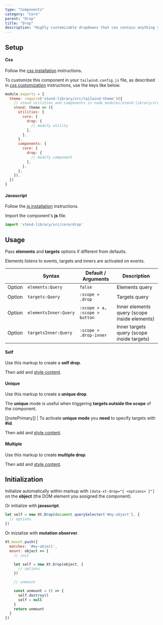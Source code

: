 ```yaml
---
type: "Components"
category: "Core"
parent: "Drop"
title: "Drop"
description: "Highly customizable dropdowns that can contain anything you want."
---
```


## Setup

#### Css

Follow the [css installation](/introduction/getting-started/setup#css-installation) instructions.

To customize this component in your `tailwind.config.js` file, as described in [css customization](/introduction/getting-started/setup#css-customization) instructions, use the keys like below.

```jsx
module.exports = {
  theme: require('xtend-library/src/tailwind-theme')({
    // xtend utilities and components in node_modules/xtend-library/src/tailwind-xtend.js
    xtend: theme => ({
      utilities: {
        core: {
          drop: {
            // modify utility
          },
        },
      },
      components: {
        core: {
          drop: {
            // modify component
          },
        },
      },
    }),
  })
}
```

#### Javascript

Follow the [js installation](/introduction/getting-started/setup#js-installation) instructions.

Import the component's **js** file.

```jsx
import 'xtend-library/src/core/drop'
```

## Usage

Pass **elements** and **targets** options if different from defaults.

Elements listens to events, targets and inners are activated on events.

<div class="table-scroll">

|                         | Syntax                                    | Default / Arguments                       | Description                   |
| ----------------------- | ----------------------------------------- | ----------------------------- | ----------------------------- |
| Option                  | `elements:Query`                          | `false`        | Elements query            |
| Option                  | `targets:Query`                          | `:scope > .drop`        | Targets query            |
| Option                  | `elementsInner:Query`                          | `:scope > a, :scope > button`        | Inner elements query (scope inside elements)            |
| Option                  | `targetsInner:Query`                          | `:scope > .drop-inner`        | Inner targets query (scope inside targets)           |

</div>

#### Self

Use this markup to create a **self drop**.

<script type="text/plain" class="language-markup">
  <div class="drop-container" data-xt-drop>
  
    <button type="button">
      <!-- content -->
    </button>
    
    <div class="drop">
      <div class="drop-inner">
        <!-- content -->
      </div>
    </div>
    
  </div>
</script>

Then add and [style content](/components/core/drop/content-list).

<demo>
  <demovanilla src="vanilla/components/core/drop/usage-self">
  </demovanilla>
</demo>

#### Unique

Use this markup to create a **unique drop**.

The **unique** mode is useful when triggering **targets outside the scope** of the component.

[[notePrimary]]
| To activate **unique mode** you **need** to specify targets with **#id**.

<script type="text/plain" class="language-markup">
  <button type="button" data-xt-drop="{ targets: '#drop--unique' }">
    <!-- content -->
  </button>
  
  <div class="drop-container">

    <div class="drop" id="drop--unique">
      <div class="drop-inner">
        <!-- content -->
      </div>
    </div>
    
  </div>
</script>

Then add and [style content](/components/core/drop/content-list).

<demo>
  <demovanilla src="vanilla/components/core/drop/usage-unique">
  </demovanilla>
</demo>

#### Multiple

Use this markup to create **multiple drop**.

<script type="text/plain" class="language-markup">
  <div data-xt-drop="{ elements: ':scope > .drop-container', targets: ':scope > .drop-container > .drop' }">
  
    <div class="drop-container">
    
      <button type="button">
        <!-- content -->
      </button>
      
      <div class="drop">
        <div class="drop-inner">
          <!-- content -->
        </div>
      </div>
      
    </div>
    
    <div class="drop-container">
    
      <button type="button">
        <!-- content -->
      </button>
      
      <div class="drop">
        <div class="drop-inner">
          <!-- content -->
        </div>
      </div>
      
    </div>
    
  </div>
</script>

Then add and [style content](/components/core/drop/content-list).

<demo>
  <demovanilla src="vanilla/components/core/drop/usage-multiple">
  </demovanilla>
</demo>

## Initialization

Initialize automatically within markup with `[data-xt-drop="{ <options> }"]` on the **object** (the DOM element you assigned the component).

Or initialize with **javascript**.

```js
let self = new Xt.Drop(document.querySelector('#my-object'), {
  // options
})
```

Or inizialize with **mutation observer**.

```js
Xt.mount.push({
  matches: '#my-object',
  mount: object => {
    // init

    let self = new Xt.Drop(object, {
      // options
    })

    // unmount

    const unmount = () => {
      self.destroy()
      self = null
    }
    return unmount
  }
})
```
